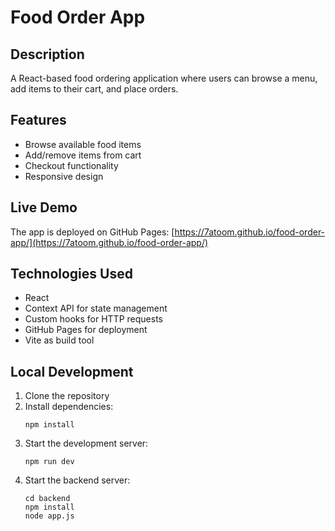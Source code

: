 # Food Order App

## Description
A React-based food ordering application where users can browse a menu, add items to their cart, and place orders.

## Features
- Browse available food items
- Add/remove items from cart
- Checkout functionality
- Responsive design

## Live Demo
The app is deployed on GitHub Pages: [https://7atoom.github.io/food-order-app/](https://7atoom.github.io/food-order-app/)

## Technologies Used
- React
- Context API for state management
- Custom hooks for HTTP requests
- GitHub Pages for deployment
- Vite as build tool

## Local Development
1. Clone the repository
2. Install dependencies:
   ```
   npm install
   ```
3. Start the development server:
   ```
   npm run dev
   ```
4. Start the backend server:
   ```
   cd backend
   npm install
   node app.js
   ```